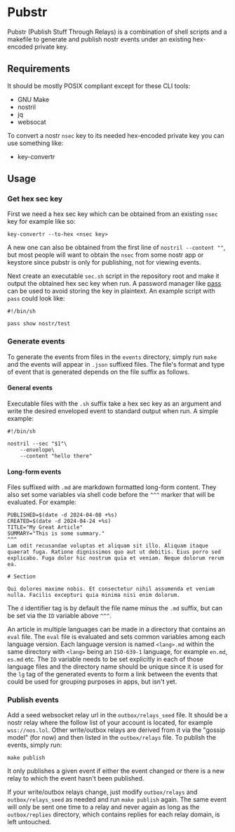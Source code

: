 # Pubstr

Pubstr (Publish Stuff Through Relays) is a combination of shell scripts and a makefile to generate and publish nostr events under an existing hex-encoded private key.

## Requirements

It should be mostly POSIX compliant except for these CLI tools:

- GNU Make
- nostril
- jq
- websocat

To convert a nostr `nsec` key to its needed hex-encoded private key you can use something like:

- key-convertr

## Usage

### Get hex sec key

First we need a hex sec key which can be obtained from an existing `nsec` key for example like so:

```
key-convertr --to-hex <nsec key>
```

A new one can also be obtained from the first line of `nostril --content ""`, but most people will want to obtain the `nsec` from some nostr app or keystore since pubstr is only for publishing, not for viewing events. 

Next create an executable `sec.sh` script in the repository root and make it output the obtained hex sec key when run. A password manager like [pass](https://www.passwordstore.org/) can be used to avoid storing the key in plaintext. An example script with `pass` could look like:

```
#!/bin/sh

pass show nostr/test
```

### Generate events

To generate the events from files in the `events` directory, simply run `make` and the events will appear in `.json` suffixed files. The file's format and type of event that is generated depends on the file suffix as follows.

#### General events

Executable files with the `.sh` suffix take a hex sec key as an argument and write the desired enveloped event to standard output when run. A simple example:

```
#!/bin/sh

nostril --sec "$1"\
    --envelope\
    --content "hello there"
```

#### Long-form events

Files suffixed with `.md` are markdown formatted long-form content. They also set some variables via shell code before the `^^^` marker that will be evaluated. For example:

```
PUBLISHED=$(date -d 2024-04-08 +%s)
CREATED=$(date -d 2024-04-24 +%s)
TITLE="My Great Article"
SUMMARY="This is some summary."
^^^
Lam odit recusandae voluptas et aliquam sit illo. Aliquam itaque quaerat fuga. Ratione dignissimos quo aut ut debitis. Eius porro sed explicabo. Fuga dolor hic nostrum quia et veniam. Neque dolorum rerum ea.

# Section

Qui dolores maxime nobis. Et consectetur nihil assumenda et veniam nulla. Facilis excepturi quia minima nisi enim dolorum.
```

The `d` identifier tag is by default the file name minus the `.md` suffix, but can be set via the `ID` variable above `^^^`.

An article in multiple languages can be made in a directory that contains an `eval` file. The `eval` file is evaluated and sets common variables among each language version. Each language version is named `<lang>.md` within the same directory with `<lang>` being an `ISO-639-1` language, for example `en.md`, `es.md` etc. The `ID` variable needs to be set explicitly in each of those language files and the directory name should be unique since it is used for the `lg` tag of the generated events to form a link between the events that could be used for grouping purposes in apps, but isn't yet.

### Publish events

Add a seed websocket relay url in the `outbox/relays_seed` file. It should be a nostr relay where the follow list of your account is located, for example `wss://nos.lol`. Other write/outbox relays are derived from it via the "gossip model" (for now) and then listed in the `outbox/relays` file. To publish the events, simply run:

```
make publish
```

It only publishes a given event if either the event changed or there is a new relay to which the event hasn't been published.

If your write/outbox relays change, just modify `outbox/relays` and `outbox/relays_seed` as needed and run `make publish` again. The same event will only be sent one time to a relay and never again as long as the `outbox/replies` directory, which contains replies for each relay domain, is left untouched.
